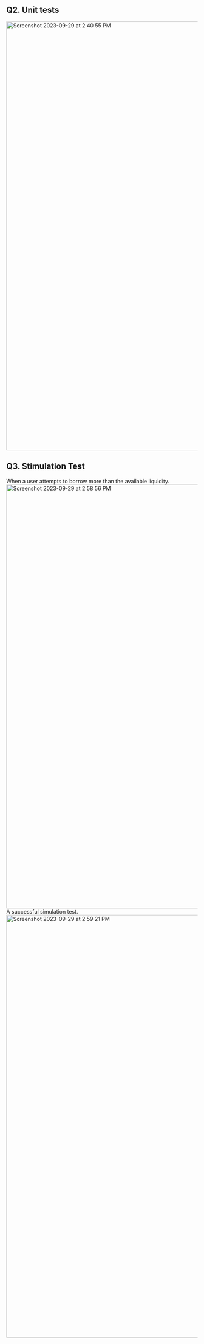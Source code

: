 <h2>Q2. Unit tests</h2>
<img width="1126" alt="Screenshot 2023-09-29 at 2 40 55 PM" src="https://github.com/LoChingHei/BCDV4028_Lab/assets/145512379/f9e184d6-0071-466f-974a-1b9846dbe109">

<h2>Q3. Stimulation Test</h2>
<body>When a user attempts to borrow more than the available liquidity.</body>
<img width="1113" alt="Screenshot 2023-09-29 at 2 58 56 PM" src="https://github.com/LoChingHei/BCDV4028_Lab/assets/145512379/b2365626-89b9-47e8-b3c3-3160adaea086">
<body>A successful simulation test.</body>
<img width="1110" alt="Screenshot 2023-09-29 at 2 59 21 PM" src="https://github.com/LoChingHei/BCDV4028_Lab/assets/145512379/d5a08b64-8ae6-4ee9-950a-4468f061442f">
